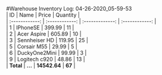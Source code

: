 #Warehouse Inventory Log: 04-26-2020_05-59-53  
| ID | Name | Price | Quantity |  
| :------------: | :------------: | :-------------: | :------------: |  
| 1 | IPhoneSE | 399.99 | 11 |  
| 2 | Acer Aspire | 605.89 | 10 |  
| 3 | Sennheiser HD | 119.95 | 25 |  
| 5 | Corsair M55 | 29.99 | 5 |  
| 6 | DuckyOne2Mini | 99.99 | 3 |  
| 9 | Logitech c920 | 48.86 | 13 |  
| **Total** | **...** | **14542.64** | **67** |